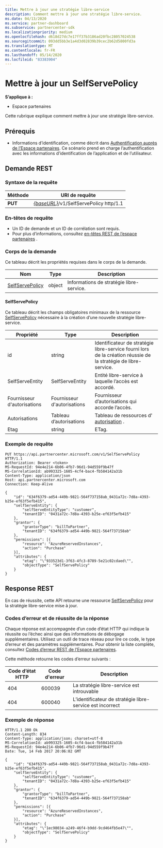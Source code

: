```yaml
---
title: Mettre à jour une stratégie libre-service
description: Comment mettre à jour une stratégie libre-service.
ms.date: 04/13/2020
ms.service: partner-dashboard
ms.subservice: partnercenter-sdk
ms.localizationpriority: medium
ms.openlocfilehash: d618d27dc7e17ff37b3186ad20fbc28057024538
ms.sourcegitcommit: 093dd5bb3e1a4d3d02839b39cec2b62d5800fd3a
ms.translationtype: MT
ms.contentlocale: fr-FR
ms.lasthandoff: 05/14/2020
ms.locfileid: "83383904"
---
```

# <a name="update-a-selfservepolicy"></a>Mettre à jour un SelfServePolicy

**S’applique à :**

- Espace partenaires

Cette rubrique explique comment mettre à jour une stratégie libre-service.

## <a name="prerequisites"></a>Prérequis

- Informations d’identification, comme décrit dans [Authentification auprès de l’Espace partenaires](partner-center-authentication.md). Ce scénario prend en charge l’authentification avec les informations d’identification de l’application et de l’utilisateur.

## <a name="rest-request"></a>Demande REST

### <a name="request-syntax"></a>Syntaxe de la requête

| Méthode   | URI de requête                                                       |
|----------|-------------------------------------------------------------------|
| **PUT** | [*{baseURL}*](partner-center-rest-urls.md)/v1/SelfServePolicy http/1.1 |

### <a name="request-headers"></a>En-têtes de requête

- Un ID de demande et un ID de corrélation sont requis.
- Pour plus d’informations, consultez [en-têtes REST de l’espace partenaires](headers.md) .

### <a name="request-body"></a>Corps de la demande

Ce tableau décrit les propriétés requises dans le corps de la demande.

| Nom                              | Type   | Description                                 |
|------------------------------------------------------------------|--------|---------------------------------------------|
| [SelfServePolicy](self-serve-policy-resources.md#selfservepolicy)| object | Informations de stratégie libre-service. |

#### <a name="selfservepolicy"></a>SelfServePolicy

Ce tableau décrit les champs obligatoires minimaux de la ressource [SelfServePolicy](self-serve-policy-resources.md#selfservepolicy) nécessaire à la création d’une nouvelle stratégie libre-service.

| Propriété              | Type             | Description                                                                                            |
|-----------------------|------------------|--------------------------------------------------------------------------------------------------------|
| id                    | string           | Identificateur de stratégie libre-service fourni lors de la création réussie de la stratégie de libre-service.     |
| SelfServeEntity       | SelfServeEntity  | Entité libre-service à laquelle l’accès est accordé.                                                     |
| Fournisseur d'autorisations               | Fournisseur d'autorisations          | Fournisseur d’autorisations qui accorde l’accès.                                                                    |
| Autorisations           | Tableau d’autorisations| Tableau de ressources d' [autorisation](self-serve-policy-resources.md#permission) .                                                      |
| Etag                  | string           | ETag.                                                                                               |


### <a name="request-example"></a>Exemple de requête

```http
PUT https://api.partnercenter.microsoft.com/v1/SelfServePolicy HTTP/1.1
Authorization: Bearer <token>
MS-RequestId: 94e4e214-6b06-4fb7-96d1-94d559f9b47f
MS-CorrelationId: ab993325-1605-4cf4-bac4-fb584142a31b
Content-Type: application/json
Host: api.partnercenter.microsoft.com
Connection: Keep-Alive

{
    "id": "634f6379-ad54-449b-9821-564f737158ab_0431a72c-7d8a-4393-b25e-ef63f5efb415",
    "selfServeEntity": {
        "selfServeEntityType": "customer",
        "tenantID": "0431a72c-7d8a-4393-b25e-ef63f5efb415"
    },
    "grantor": {
        "grantorType": "billToPartner",
        "tenantID": "634f6379-ad54-449b-9821-564f737158ab"
    },
    "permissions": [{
        "resource": "AzureReservedInstances",
        "action": "Purchase"
    }],
    "attributes": {
        "etag": "\"933523d1-3f63-4fc3-8789-5e21c02cdaed\"",
        "objectType": "SelfServePolicy"
    }
}
```

## <a name="rest-response"></a>Response REST

En cas de réussite, cette API retourne une ressource [SelfServePolicy](self-serve-policy-resources.md#selfservepolicy) pour la stratégie libre-service mise à jour.

### <a name="response-success-and-error-codes"></a>Codes d’erreur et de réussite de la réponse

Chaque réponse est accompagnée d’un code d’état HTTP qui indique la réussite ou l’échec ainsi que des informations de débogage supplémentaires. Utilisez un outil de trace réseau pour lire ce code, le type d’erreur et des paramètres supplémentaires. Pour obtenir la liste complète, consultez [Codes d’erreur REST de l’Espace partenaires](error-codes.md).

Cette méthode retourne les codes d’erreur suivants :

| Code d’état HTTP     | Code d'erreur   | Description                                                                |
|----------------------|--------------|----------------------------------------------------------------------------|
| 404                  | 600039       | La stratégie libre-service est introuvable                                            |
| 404                  | 600040       | L’identificateur de stratégie libre-service est incorrect                                  |


### <a name="response-example"></a>Exemple de réponse

```http
HTTP/1.1 200 Ok
Content-Length: 834
Content-Type: application/json; charset=utf-8
MS-CorrelationId: ab993325-1605-4cf4-bac4-fb584142a31b
MS-RequestId: 94e4e214-6b06-4fb7-96d1-94d559f9b47f
Date: Tue, 14 Feb 2017 20:06:02 GMT

{
    "id": "634f6379-ad54-449b-9821-564f737158ab_0431a72c-7d8a-4393-b25e-ef63f5efb415",
    "selfServeEntity": {
        "selfServeEntityType": "customer",
        "tenantID": "0431a72c-7d8a-4393-b25e-ef63f5efb415"
    },
    "grantor": {
        "grantorType": "billToPartner",
        "tenantID": "634f6379-ad54-449b-9821-564f737158ab"
    },
    "permissions": [{
        "resource": "AzureReservedInstances",
        "action": "Purchase"
    }],
    "attributes": {
        "etag": "\"1ec98034-a249-46f4-b9dd-9cd464fb5e47\"",
        "objectType": "SelfServePolicy"
    }
}
```
